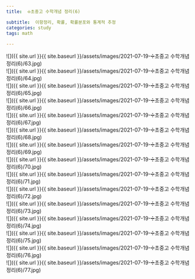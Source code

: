 ```yaml
---
title:  ➗초중고 수학개념 정리(6)

subtitle:  이항정리, 확률, 확률분포와 통계적 추정
categories: study 
tags: math
 
---
```


  
  
![]({{ site.url }}{{ site.baseurl }}/assets/images/2021-07-19-➗초중고 수학개념 정리(6)/63.jpg)  
![]({{ site.url }}{{ site.baseurl }}/assets/images/2021-07-19-➗초중고 수학개념 정리(6)/64.jpg)  
![]({{ site.url }}{{ site.baseurl }}/assets/images/2021-07-19-➗초중고 수학개념 정리(6)/65.jpg)  
![]({{ site.url }}{{ site.baseurl }}/assets/images/2021-07-19-➗초중고 수학개념 정리(6)/66.jpg)  
![]({{ site.url }}{{ site.baseurl }}/assets/images/2021-07-19-➗초중고 수학개념 정리(6)/67.jpg)  
![]({{ site.url }}{{ site.baseurl }}/assets/images/2021-07-19-➗초중고 수학개념 정리(6)/68.jpg)  
![]({{ site.url }}{{ site.baseurl }}/assets/images/2021-07-19-➗초중고 수학개념 정리(6)/69.jpg)  
![]({{ site.url }}{{ site.baseurl }}/assets/images/2021-07-19-➗초중고 수학개념 정리(6)/70.jpg)  
![]({{ site.url }}{{ site.baseurl }}/assets/images/2021-07-19-➗초중고 수학개념 정리(6)/71.jpg)  
![]({{ site.url }}{{ site.baseurl }}/assets/images/2021-07-19-➗초중고 수학개념 정리(6)/72.jpg)  
![]({{ site.url }}{{ site.baseurl }}/assets/images/2021-07-19-➗초중고 수학개념 정리(6)/73.jpg)  
![]({{ site.url }}{{ site.baseurl }}/assets/images/2021-07-19-➗초중고 수학개념 정리(6)/74.jpg)  
![]({{ site.url }}{{ site.baseurl }}/assets/images/2021-07-19-➗초중고 수학개념 정리(6)/75.jpg)  
![]({{ site.url }}{{ site.baseurl }}/assets/images/2021-07-19-➗초중고 수학개념 정리(6)/76.jpg)  
![]({{ site.url }}{{ site.baseurl }}/assets/images/2021-07-19-➗초중고 수학개념 정리(6)/77.jpg)  
